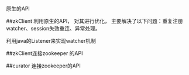 原生的API


##zkClient 利用原生的API， 对其进行优化，
主要解决了以下问题：重复注册watcher、session失效重连、异常处理。

利用java的Listener来实现watcher机制


##zkClient连接zookeeper 的API


##curator 连接zookeeper的API


